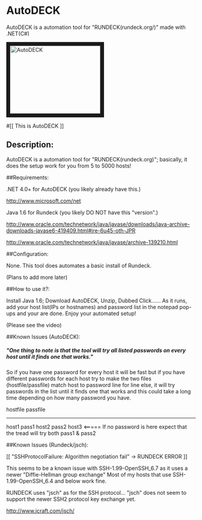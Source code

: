 AutoDECK
========

AutoDECK is a automation tool for "RUNDECK(rundeck.org/)" made with .NET(C#)

<a href="http://www.youtube.com/watch?feature=player_embedded&v=FSgPDadcEek" target="_blank"><img src="http://img.youtube.com/vi/FSgPDadcEek/0.jpg" alt="AutoDECK" width="240" height="180" border="10" /></a>

#[[ This is AutoDECK ]]

## Description:

AutoDECK is a automation tool for "RUNDECK(rundeck.org)"; basically, it does the setup work for you from 5 to 5000 hosts! 


##Requirements:

.NET 4.0+ for AutoDECK (you likely already have this.)

http://www.microsoft.com/net

Java 1.6 for Rundeck (you likely DO NOT have this "version".)

http://www.oracle.com/technetwork/java/javase/downloads/java-archive-downloads-javase6-419409.html#jre-6u45-oth-JPR

http://www.oracle.com/technetwork/java/javase/archive-139210.html


##Configuration:

None. This tool does automates a basic install of Rundeck. 

(Plans to add more later)


##How to use it?:

Install Java 1.6; Download AutoDECK, Unzip, Dubbed Click...... As it runs, add your host list(IPs or hostnames) 
and password list in the notepad pop-ups and your are done. Enjoy your automated setup!

(Please see the video)


##Known Issues (AutoDECK):

##### "One thing to note is that the tool will try all listed passwords on every host until it finds one that works."
 
So if you have one password for every host it will be fast but if you have different passwords for each host 
try to make the two files (hostfile/passfile) match host to password line for line else, it will try passwords in the list until 
it finds one that works and this could take a long time depending on how many password you have.

hostfile   passfile
--------   --------
host1      pass1
host2	   pass2
host3           <===== If no password is here expect that the tread will try both pass1 & pass2


##Known Issues (Rundeck/jsch):

[[ "SSHProtocolFailure: Algorithm negotiation fail" -> RUNDECK ERROR ]]

This seems to be a known issue with SSH-1.99-OpenSSH_6.7 as it uses a newer "Diffie-Hellman group exchange" 
Most of my hosts that use SSH-1.99-OpenSSH_6.4 and below work fine.

RUNDECK uses "jsch" as for the SSH protocol... "jsch" does not seem to support the newer SSH2 protocol key exchange yet.

http://www.jcraft.com/jsch/


